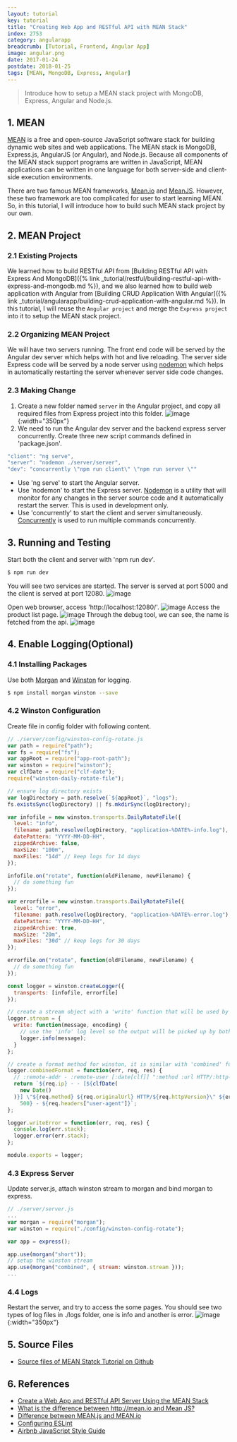 ```yaml
---
layout: tutorial
key: tutorial
title: "Creating Web App and RESTful API with MEAN Stack"
index: 2753
category: angularapp
breadcrumb: [Tutorial, Frontend, Angular App]
image: angular.png
date: 2017-01-24
postdate: 2018-01-25
tags: [MEAN, MongoDB, Express, Angular]
---
```


> Introduce how to setup a MEAN stack project with MongoDB, Express, Angular and Node.js.

## 1. MEAN
[MEAN](https://en.wikipedia.org/wiki/MEAN_(software_bundle)) is a free and open-source JavaScript software stack for building dynamic web sites and web applications. The MEAN stack is MongoDB, Express.js, AngularJS (or Angular), and Node.js. Because all components of the MEAN stack support programs are written in JavaScript, MEAN applications can be written in one language for both server-side and client-side execution environments.

There are two famous MEAN frameworks, [Mean.io](http://mean.io/) and [MeanJS](http://meanjs.org/). However, these two framework are too complicated for user to start learning MEAN. So, in this tutorial, I will introduce how to build such MEAN stack project by our own.

## 2. MEAN Project
### 2.1 Existing Projects
We learned how to build RESTful API from [Building RESTful API with Express And MongoDB]({% link _tutorial/restful/building-restful-api-with-express-and-mongodb.md %}), and we also learned how to build web application with Angular from [Building CRUD Application With Angular]({% link _tutorial/angularapp/building-crud-application-with-angular.md %}). In this tutorial, I will reuse the `Angular project` and merge the `Express project` into it to setup the MEAN stack project.
### 2.2 Organizing MEAN Project
We will have two servers running. The front end code will be served by the Angular dev server which helps with hot and live reloading. The server side Express code will be served by a node server using [nodemon](https://nodemon.io/) which helps in automatically restarting the server whenever server side code changes.
### 2.3 Making Change
1) Create a new folder named `server` in the Angular project, and copy all required files from Express project into this folder.
![image](/public/images/frontend/2753/merge.png){:width="350px"}
2) We need to run the Angular dev server and the backend express server concurrently. Create three new script commands defined in 'package.json'.
```javascript
"client": "ng serve",
"server": "nodemon ./server/server",
"dev": "concurrently \"npm run client\" \"npm run server \""
```
* Use 'ng serve' to start the Angular server.
* Use 'nodemon' to start the Express server. [Nodemon](https://nodemon.io/) is a utility that will monitor for any changes in the server source code and it automatically restart the server. This is used in development only.
* Use 'concurrently' to start the client and server simultaneously. [Concurrently](https://github.com/kimmobrunfeldt/concurrently) is used to run multiple commands concurrently.

## 3. Running and Testing
Start both the client and server with 'npm run dev'.
```sh
$ npm run dev
```
You will see two services are started. The server is served at port 5000 and the client is served at port 12080.
![image](/public/images/frontend/2753/start.png)

Open web browser, access 'http://localhost:12080/'.
![image](/public/images/frontend/2753/homepage.png)
Access the product list page.
![image](/public/images/frontend/2753/productlist.png)
Through the debug tool, we can see, the name is fetched from the api.
![image](/public/images/frontend/2753/api.png)

## 4. Enable Logging(Optional)
### 4.1 Installing Packages
Use both [Morgan](https://github.com/expressjs/morgan) and [Winston](https://github.com/winstonjs/winston) for logging.  
```sh
$ npm install morgan winston --save
```
### 4.2 Winston Configuration
Create file in config folder with following content.
```javascript
// ./server/config/winston-config-rotate.js
var path = require("path");
var fs = require("fs");
var appRoot = require("app-root-path");
var winston = require("winston");
var clfDate = require("clf-date");
require("winston-daily-rotate-file");

// ensure log directory exists
var logDirectory = path.resolve(`${appRoot}`, "logs");
fs.existsSync(logDirectory) || fs.mkdirSync(logDirectory);

var infofile = new winston.transports.DailyRotateFile({
  level: "info",
  filename: path.resolve(logDirectory, "application-%DATE%-info.log"),
  datePattern: "YYYY-MM-DD-HH",
  zippedArchive: false,
  maxSize: "100m",
  maxFiles: "14d" // keep logs for 14 days
});

infofile.on("rotate", function(oldFilename, newFilename) {
  // do something fun
});

var errorfile = new winston.transports.DailyRotateFile({
  level: "error",
  filename: path.resolve(logDirectory, "application-%DATE%-error.log"),
  datePattern: "YYYY-MM-DD-HH",
  zippedArchive: true,
  maxSize: "20m",
  maxFiles: "30d" // keep logs for 30 days
});

errorfile.on("rotate", function(oldFilename, newFilename) {
  // do something fun
});

const logger = winston.createLogger({
  transports: [infofile, errorfile]
});

// create a stream object with a 'write' function that will be used by `morgan`. This stream is based on node.js stream https://nodejs.org/api/stream.html.
logger.stream = {
  write: function(message, encoding) {
    // use the 'info' log level so the output will be picked up by both transports
    logger.info(message);
  }
};

// create a format method for winston, it is similar with 'combined' format in morgan
logger.combinedFormat = function(err, req, res) {
  // :remote-addr - :remote-user [:date[clf]] ":method :url HTTP/:http-version" :status :res[content-length] ":referrer" ":user-agent"
  return `${req.ip} - - [${clfDate(
    new Date()
  )}] \"${req.method} ${req.originalUrl} HTTP/${req.httpVersion}\" ${err.status ||
    500} - ${req.headers["user-agent"]}`;
};

logger.writeError = function(err, req, res) {
  console.log(err.stack);
  logger.error(err.stack);
};

module.exports = logger;
```
### 4.3 Express Server
Update server.js, attach winston stream to morgan and bind morgan to express.
```javascript
// ./server/server.js
...
var morgan = require("morgan");
var winston = require("./config/winston-config-rotate");

var app = express();

app.use(morgan("short"));
// setup the winston stream
app.use(morgan("combined", { stream: winston.stream }));
...
```
### 4.4 Logs
Restart the server, and try to access the some pages. You should see two types of log files in ./logs folder, one is info and another is error.
![image](/public/images/frontend/2753/logs.png){:width="350px"}

## 5. Source Files
* [Source files of MEAN Statck Tutorial on Github](https://github.com/jojozhuang/Tutorials/tree/master/MEANStackTutorial)

## 6. References
* [Create a Web App and RESTful API Server Using the MEAN Stack](https://devcenter.heroku.com/articles/mean-apps-restful-api)
* [What is the difference between http://mean.io and Mean JS?](https://www.quora.com/What-is-the-difference-between-http-mean-io-and-Mean-JS)
* [Difference between MEAN.js and MEAN.io](https://stackoverflow.com/questions/23199392/difference-between-mean-js-and-mean-io)
* [Configuring ESLint](https://eslint.org/docs/user-guide/configuring)
* [Airbnb JavaScript Style Guide](https://github.com/airbnb/javascript)
